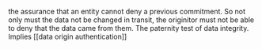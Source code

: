 the assurance that an entity cannot deny a previous commitment. So not only must the data not be changed in transit, the originitor must not be able to deny that the data came from them. The paternity test of data integrity. Implies [[data origin authentication]]